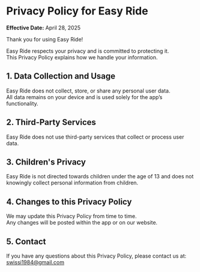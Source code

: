 # Privacy Policy for Easy Ride

**Effective Date:** April 28, 2025

Thank you for using Easy Ride!

Easy Ride respects your privacy and is committed to protecting it.  
This Privacy Policy explains how we handle your information.

## 1. Data Collection and Usage
Easy Ride does not collect, store, or share any personal user data.  
All data remains on your device and is used solely for the app’s functionality.

## 2. Third-Party Services
Easy Ride does not use third-party services that collect or process user data.

## 3. Children's Privacy
Easy Ride is not directed towards children under the age of 13 and does not knowingly collect personal information from children.

## 4. Changes to this Privacy Policy
We may update this Privacy Policy from time to time.  
Any changes will be posted within the app or on our website.

## 5. Contact
If you have any questions about this Privacy Policy, please contact us at:  
swissi1984@gmail.com
